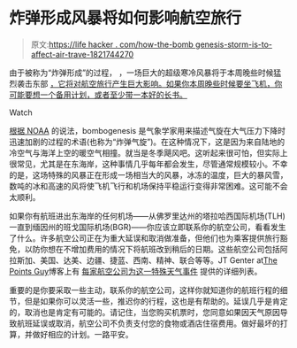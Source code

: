 # 炸弹形成风暴将如何影响航空旅行

> 原文:[https://life hacker . com/how-the-bomb genesis-storm-is-to-affect-air-trave-1821744270](https://lifehacker.com/how-the-bombogenesis-storm-is-going-to-affect-air-trave-1821744270)

由于被称为“炸弹形成”的过程， ，一场巨大的超级寒冷风暴将于本周晚些时候猛烈袭击东部 [，它将对航空旅行产生巨大影响。如果你本周晚些时候要坐飞机，你可能要想一个备用计划，或者至少带一本好的长书。](https://earther.com/what-is-this-bomb-cyclone-thing-about-to-blast-the-east-1821736336) 

Watch

[根据 NOAA](https://oceanservice.noaa.gov/facts/bombogenesis.html) 的说法，bombogenesis 是气象学家用来描述气旋在大气压力下降时迅速加剧的过程的术语(也称为“炸弹气旋”)。在这种情况下，这是因为来自陆地的冷空气与海洋上空的暖空气相撞。就当是冬季飓风吧。这听起来很可怕，但实际上很常见，尤其是在东海岸，这种事情几乎每年都会发生，尽管通常规模较小。不幸的是，这场特殊的风暴正在形成一场相当大的风暴，冰冻的温度，巨大的暴风雪，数吨的冰和高速的风将使飞机飞行和机场保持平稳运行变得非常困难。这可能不会太顺利。

如果你有航班进出东海岸的任何机场——从佛罗里达州的塔拉哈西国际机场(TLH)一直到缅因州的班戈国际机场(BGR)——你应该立即联系你的航空公司，看看发生了什么。许多航空公司正在为重大延误和取消做准备，但他们也为乘客提供旅行豁免，以防你想在不增加费用的情况下将航班改到稍后的日期。这些航空公司包括阿拉斯加、美国、达美、边疆、捷蓝、西南、精神、联合等等。JT Genter at[The Points Guy](https://thepointsguy.com/)博客上有 [每家航空公司为这一特殊天气事件](https://thepointsguy.com/2018/01/waivers-across-50-airports-bomb-cyclone/) 提供的详细列表。

重要的是你要采取一些主动，联系你的航空公司，这样你就知道你的航班行程的细节，但是如果你可以灵活一些，推迟你的行程，这也是有帮助的。延误几乎是肯定的，取消也是肯定有可能的。请记住，当您购买机票时，您同意如果因天气原因导致航班延误或取消，航空公司不负责支付您的食物或酒店住宿费用。做好最坏的打算，并做好相应的计划。一路平安。